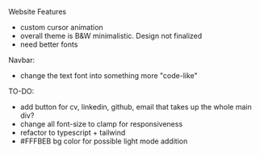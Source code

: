 Website Features

- custom cursor animation
- overall theme is B&W minimalistic. Design not finalized
- need better fonts

Navbar:

- change the text font into something more "code-like"

TO-DO:

- add button for cv, linkedin, github, email that takes up the whole main div?
- change all font-size to clamp for responsiveness
- refactor to typescript + tailwind
- #FFFBEB bg color for possible light mode addition 
